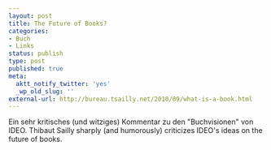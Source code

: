 ```yaml
---
layout: post
title: The Future of Books?
categories:
- Buch
- Links
status: publish
type: post
published: true
meta:
  aktt_notify_twitter: 'yes'
  _wp_old_slug: ''
external-url: http://bureau.tsailly.net/2010/09/what-is-a-book.html
---
```

Ein sehr kritisches (und witziges) Kommentar zu den "Buchvisionen" von IDEO. 
<span class="en">Thibaut Sailly sharply (and humorously) criticizes IDEO's ideas on the future of books.</span>
